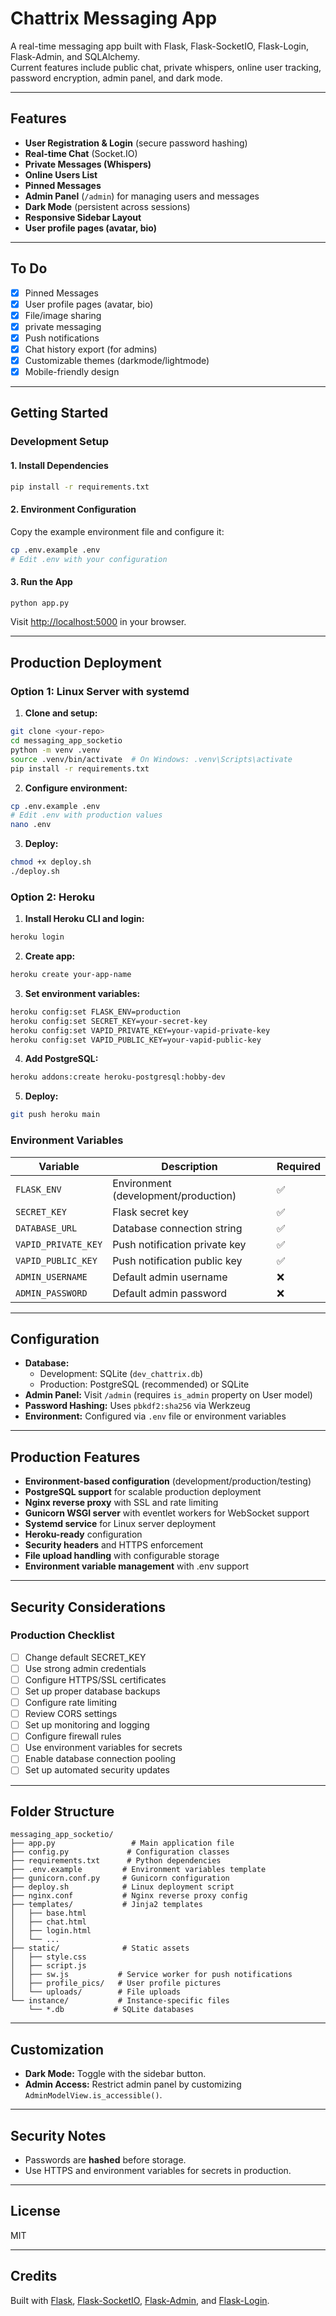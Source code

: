 # Chattrix Messaging App

A real-time messaging app built with Flask, Flask-SocketIO, Flask-Login, Flask-Admin, and SQLAlchemy.  
Current features include public chat, private whispers, online user tracking, password encryption, admin panel, and dark mode.

---

## Features

- **User Registration & Login** (secure password hashing)
- **Real-time Chat** (Socket.IO)
- **Private Messages (Whispers)**
- **Online Users List**
- **Pinned Messages**
- **Admin Panel** (`/admin`) for managing users and messages
- **Dark Mode** (persistent across sessions)
- **Responsive Sidebar Layout**
- **User profile pages (avatar, bio)**

---

## To Do

- [x] Pinned Messages
- [x] User profile pages (avatar, bio)
- [x] File/image sharing
- [x] private messaging
- [x] Push notifications
- [x] Chat history export (for admins)
- [x] Customizable themes (darkmode/lightmode)
- [x] Mobile-friendly design

---

## Getting Started

### Development Setup

#### 1. Install Dependencies

```sh
pip install -r requirements.txt
```

#### 2. Environment Configuration

Copy the example environment file and configure it:
```sh
cp .env.example .env
# Edit .env with your configuration
```

#### 3. Run the App

```sh
python app.py
```

Visit [http://localhost:5000](http://localhost:5000) in your browser.

---

## Production Deployment

### Option 1: Linux Server with systemd

1. **Clone and setup:**
```sh
git clone <your-repo>
cd messaging_app_socketio
python -m venv .venv
source .venv/bin/activate  # On Windows: .venv\Scripts\activate
pip install -r requirements.txt
```

2. **Configure environment:**
```sh
cp .env.example .env
# Edit .env with production values
nano .env
```

3. **Deploy:**
```sh
chmod +x deploy.sh
./deploy.sh
```

### Option 2: Heroku

1. **Install Heroku CLI and login:**
```sh
heroku login
```

2. **Create app:**
```sh
heroku create your-app-name
```

3. **Set environment variables:**
```sh
heroku config:set FLASK_ENV=production
heroku config:set SECRET_KEY=your-secret-key
heroku config:set VAPID_PRIVATE_KEY=your-vapid-private-key
heroku config:set VAPID_PUBLIC_KEY=your-vapid-public-key
```

4. **Add PostgreSQL:**
```sh
heroku addons:create heroku-postgresql:hobby-dev
```

5. **Deploy:**
```sh
git push heroku main
```

### Environment Variables

| Variable | Description | Required |
|----------|-------------|----------|
| `FLASK_ENV` | Environment (development/production) | ✅ |
| `SECRET_KEY` | Flask secret key | ✅ |
| `DATABASE_URL` | Database connection string | ✅ |
| `VAPID_PRIVATE_KEY` | Push notification private key | ✅ |
| `VAPID_PUBLIC_KEY` | Push notification public key | ✅ |
| `ADMIN_USERNAME` | Default admin username | ❌ |
| `ADMIN_PASSWORD` | Default admin password | ❌ |

---

## Configuration

- **Database:** 
  - Development: SQLite (`dev_chattrix.db`)
  - Production: PostgreSQL (recommended) or SQLite
- **Admin Panel:** Visit `/admin` (requires `is_admin` property on User model)
- **Password Hashing:** Uses `pbkdf2:sha256` via Werkzeug
- **Environment:** Configured via `.env` file or environment variables

---

## Production Features

- **Environment-based configuration** (development/production/testing)
- **PostgreSQL support** for scalable production deployment
- **Nginx reverse proxy** with SSL and rate limiting
- **Gunicorn WSGI server** with eventlet workers for WebSocket support
- **Systemd service** for Linux server deployment
- **Heroku-ready** configuration
- **Security headers** and HTTPS enforcement
- **File upload handling** with configurable storage
- **Environment variable management** with .env support

---

## Security Considerations

### Production Checklist

- [ ] Change default SECRET_KEY
- [ ] Use strong admin credentials
- [ ] Configure HTTPS/SSL certificates
- [ ] Set up proper database backups
- [ ] Configure rate limiting
- [ ] Review CORS settings
- [ ] Set up monitoring and logging
- [ ] Configure firewall rules
- [ ] Use environment variables for secrets
- [ ] Enable database connection pooling
- [ ] Set up automated security updates

---

## Folder Structure

```
messaging_app_socketio/
├── app.py                 # Main application file
├── config.py             # Configuration classes
├── requirements.txt      # Python dependencies
├── .env.example         # Environment variables template
├── gunicorn.conf.py     # Gunicorn configuration
├── deploy.sh            # Linux deployment script
├── nginx.conf           # Nginx reverse proxy config
├── templates/           # Jinja2 templates
│   ├── base.html
│   ├── chat.html
│   ├── login.html
│   └── ...
├── static/              # Static assets
│   ├── style.css
│   ├── script.js
│   ├── sw.js           # Service worker for push notifications
│   ├── profile_pics/   # User profile pictures
│   └── uploads/        # File uploads
└── instance/           # Instance-specific files
    └── *.db           # SQLite databases
```

---

## Customization

- **Dark Mode:** Toggle with the sidebar button.
- **Admin Access:** Restrict admin panel by customizing `AdminModelView.is_accessible()`.

---

## Security Notes

- Passwords are **hashed** before storage.
- Use HTTPS and environment variables for secrets in production.

---

## License

MIT

---

## Credits

Built with [Flask](https://flask.palletsprojects.com/), [Flask-SocketIO](https://flask-socketio.readthedocs.io/), [Flask-Admin](https://flask-admin.readthedocs.io/), and [Flask-Login](https://flask-login.readthedocs.io/).